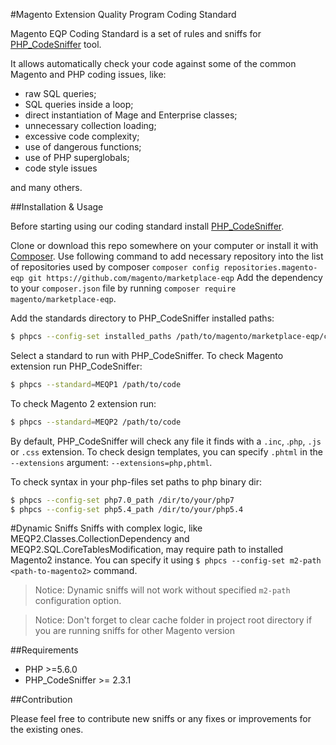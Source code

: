 #Magento Extension Quality Program Coding Standard

Magento EQP Coding Standard is a set of rules and sniffs for [PHP_CodeSniffer](https://github.com/squizlabs/PHP_CodeSniffer) tool.

It allows automatically check your code against some of the common Magento and PHP coding issues, like:
- raw SQL queries;
- SQL queries inside a loop;
- direct instantiation of Mage and Enterprise classes;
- unnecessary collection loading;
- excessive code complexity;
- use of dangerous functions;
- use of PHP superglobals;
- code style issues

and many others.

##Installation & Usage

Before starting using our coding standard install [PHP_CodeSniffer](https://github.com/squizlabs/PHP_CodeSniffer).

Clone or download this repo somewhere on your computer or install it with [Composer](http://getcomposer.org/).
Use following command to add necessary repository into the list of repositories used by composer ```composer config repositories.magento-eqp git https://github.com/magento/marketplace-eqp```
Add the dependency to your `composer.json` file by running `composer require magento/marketplace-eqp`.

Add the standards directory to PHP_CodeSniffer installed paths:
```sh
$ phpcs --config-set installed_paths /path/to/magento/marketplace-eqp/coding/standard
```

Select a standard to run with PHP_CodeSniffer. To check Magento extension run PHP_CodeSniffer:
```sh
$ phpcs --standard=MEQP1 /path/to/code
```
To check Magento 2 extension run:
```sh
$ phpcs --standard=MEQP2 /path/to/code
```
By default, PHP_CodeSniffer will check any file it finds with a `.inc`, .`php`, `.js` or `.css` extension. To check design templates, you can specify `.phtml` in the `--extensions` argument: `--extensions=php,phtml`.

To check syntax in your php-files set paths to php binary dir:
```sh
$ phpcs --config-set php7.0_path /dir/to/your/php7
$ phpcs --config-set php5.4_path /dir/to/your/php5.4
```
#Dynamic Sniffs
Sniffs with complex logic, like MEQP2.Classes.CollectionDependency and MEQP2.SQL.CoreTablesModification, may require path to installed Magento2 instance. You can specify it using ```$ phpcs --config-set m2-path <path-to-magento2>``` command.

>Notice: Dynamic sniffs will not work without specified ```m2-path``` configuration option.

>Notice: Don't forget to clear cache folder in project root directory if you are running sniffs for other Magento version

##Requirements

* PHP >=5.6.0
* PHP_CodeSniffer >= 2.3.1

##Contribution

Please feel free to contribute new sniffs or any fixes or improvements for the existing ones.
